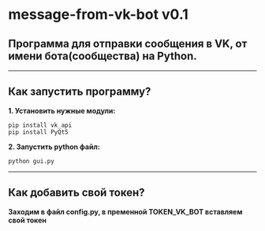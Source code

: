 # message-from-vk-bot v0.1
## Программа для отправки сообщения в VK, от имени бота(сообщества) на Python.

---

## Как запустить программу?
__1. Установить нужные модули:__
```
pip install vk_api
pip install PyQt5
```
__2. Запустить python файл:__
```
python gui.py
```
***

## Как добавить свой токен?
__Заходим в файл config.py, в пременной TOKEN_VK_BOT вставляем свой токен__
